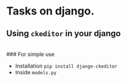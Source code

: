 # Tasks on django.

## Using ```ckeditor``` in your django
<br>
### For simple use

- Installation
  ``` pip install django-ckeditor ```
- Inside ```models.py```
 
